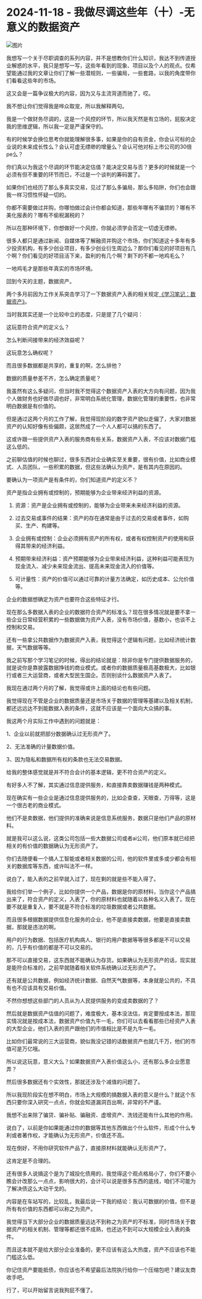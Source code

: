 # 2024-11-18 - 我做尽调这些年（十）-无意义的数据资产

![图片](https://mmbiz.qpic.cn/mmbiz_jpg/JTrAVGgvYRFazEDjAnXsicj7zOvBicP2gMhdgQd0acGs2UTGzC42s56ENK5XuyjjJZbYlnLm6rpMiaY4m6LOMbqUQ/640?wx_fmt=jpeg&from=appmsg&tp=webp&wxfrom=5&wx_lazy=1)

我想写一个关于尽职调查的系列内容，并不是想教你们什么知识，我达不到传道授业解惑的水平，我只是想写一写，这些年看到的现象、项目以及个人的观点。仅希望能通过我的文章让你们了解一些潜规则，一些骗局，一些套路，以我的角度带你们看看这些年的市场。

这又会是一篇争议极大的内容，因为又与主流背道而驰了，哎。

我不想让你们觉得我是哗众取宠，所以我解释两句。

我是一个做财务尽调的，这是一个风控的环节，所以我天然是有立场的，屁股决定我的思维逻辑，所以我一定是严谨保守的。

有的时候学会换位思考你就能理解很多事，如果是你的自有资金，你会认可标的企业说的未来成长性么？会认可虚无缥缈的增量么？会认可他对标上市公司的30倍pe么？

你们真以为我这个尽调的环节能决定估值？能决定交易与否？更多的时候就是一个必须有但不重要的环节而已，不过是一个谈判的筹码罢了。

如果你们也经历了那么多真实交易，见过了那么多骗局，那么多陷阱，你们也会跟我一样习惯性怀疑一切的。

你都不需要做过并购，你哪怕做过会计你都会知道，那些年哪有不骗贷的？哪有不美化报表的？哪有不偷税漏税的？

所以在那种环境下，你想做好一个风控，你就必须学会否定一切虚无缥缈。

很多人都只是通过新闻、自媒体等了解融资并购这个市场，你们知道这十多年有多少投资机构，有多少创业项目，有多少创业衍生周边么？那你们看见的好项目有几个啊？你们看见的好项目活下来，盈利的有几个啊？剩下的不都一地鸡毛么？

一地鸡毛才是那些年真实的市场环境。

回到今天的主题，数据资产。

两个多月前因为工作关系突击学习了一下数据资产入表的相关规定[《学习笔记：数据资产》](http://mp.weixin.qq.com/s?__biz=MzUyNTI2NTY0MQ==&mid=2247489363&idx=1&sn=72668433b12acfbb89d1e28c27669c31&chksm=fa21e8d5cd5661c34716f716598fe90224cb474cfeaf10e2fa543974066e7911dfa84db43855&scene=21#wechat_redirect)。

当时我其实还是一个比较中立的态度，只是提了几个疑问：

这玩意符合资产的定义么？

怎么判断间接带来的经济效益呢？

这玩意怎么确权呢？

而且很多数据都是共享的，重复的啊，怎么排他？

数据的质量参差不齐，怎么确定质量呢？

我虽然有这么多疑问，但当时我不觉得这个数据资产入表的大方向有问题，因为我个人做财务也好做尽调也好，非常明白系统化管理，数据化管理的重要性，也非常明白数据是有价值的。

但是通过这两个月的工作了解，我觉得现阶段的数字资产貌似走偏了，大家对数据资产的认知好像有些偏颇，这居然成了一个人人都可以搞的东西了。

这或许跟一些提供资产入表的服务商有些关系，数据资产入表，不应该对数据门槛这么低的。

之前聊估值的时候也聊过，很多东西对企业确实至关重要，很有价值，比如商业模式、人员团队，一些积累的数据，但这些法确认为资产，是有其内在原因的。

要确认为一项资产是有条件的，你们知道资产的定义不？

资产是指企业拥有或控制的，预期能够为企业带来经济利益的资源。

1. 资源：资产是企业拥有或控制的，能够为企业带来未来经济利益的资源。

2. 过去交易或事件的结果：资产的存在通常是由于过去的交易或者事件，如购买、生产、构建等。

3. 企业拥有或控制：企业必须拥有资产的所有权，或者有权控制资产的使用和获得其带来的经济利益。

4. 预期带来经济利益：资产预期能够为企业带来经济利益，这种利益可能表现为现金流入、减少未来现金流出、提高未来现金流入的价值等。

5. 可计量性：资产的价值可以通过可靠的计量方法确定，如历史成本、公允价值等。

企业的数据想确定为资产也要符合这些特征才行。

现在那么多数据入表的企业的数据符合资产的标准么？现在很多情况就是要不拿一些企业日常经营积累的一些数据做为资产入表，没有市场价值，基数小，也谈不上控制和交易。

还有一些拿公共数据作为数据资产入表，我觉得这个逻辑有问题，比如经济统计数据，天气数据等等。

我之前写那个学习笔记的时候，得出的结论就是：除非你是专门提供数据服务的，就是说你是靠披露数据挣钱的商业模式。或者你的数据质量极高基数极大，比如银行或者三大运营商，或者大型民生国企。否则别谈什么数据资产入表了。

我现在通过两个月的了解，我觉得或许上面的结论也有些问题。

我觉得现在不管是企业的数据质量还是市场关于数据的管理等基建以及相关机制，都还远远达不到能数据入表的条件，这就不应该是一个面向大众搞的事。

我这两个月实际工作中遇到的问题就是：

1、企业以前就把部分数据确认过无形资产了。

2、无法准确的计量数据价值。

3、因为隐私和数据所有权的条款也无法交易数据。

给我的整体感觉就是并不符合会计的基本逻辑，更不符合资产的定义。

有好多人不了解，其实通过信息提供服务，和直接靠卖数据赚钱是两种模式。

现在确实有一些企业是通过信息提供服务的，比如企查查，天眼查，万得等，这是一个很古老的商业模式。

他们不是卖数据，他们提供的准确来说是信息系统服务，数据只是他们产品的原材料。

就是我可以这么说，这类公司包括一些大数据公司或者ai公司，他们原本就已经把相关的有价值的数据确认为无形资产了。

你们去随便看一个搞人工智能或者相关数据的公司，他的软件里或多或少都会有相关的数据库等东西，或许叫法不一样。

说白了，能入表的之前早就入过了，现在剩的就是些不能入得了。

我给你们举一个例子，比如你提供一个产品，数据是你的原材料，当你这个产品搞出来了，符合资产的定义，入表了，你的原材料也就随着以各种名义入表了。现在要不就是重复入，要不就是不符合标准的垃圾数据或者公共数据。

而且很多根据数据提供信息化服务的企业，他不是直接卖数据，他要是直接卖数据，那就是违法的啊。

用户的行为数据、包括医疗机构病人、银行的用户数据等等很多都是不可以交易的，几乎有价值的都是不可以交易的。

那不可以直接交易，这东西就不能确认为存货。如果确认为无形资产的话，现实就是能符合标准的，之前早就随着相关软件系统确认过无形资产了。

还有就是公共数据，例如经济统计数据、自然天气数据等，本身就是公共的，不具有也不应该具有交易价值。

不然你想想这些部门的人员从为人民提供服务的变成卖数据的了？

然后就是数据资产估值的问题了，难度极大，基本没法估，肯定要按成本法，那现实情况就是按成本法，数据资产价值九牛一毛，你们可以去看看那些已经资产入表的大型企业，他们入表的资产跟他们的市值相比是不是九牛一毛。

比如你们最常说的三大运营商，貌似我没记错的话数据资产也就几千万，他们的市值可是万亿哦。

所以说这玩意，意义大么？如果数据资产入表价值这么小，还有那么多企业愿意弄？

然后很多数据还有个实效性，那就还涉及个减值的问题了。

所以我现阶段实在想不明白，市场上大规模的搞数据入表的意义是什么？就这个东西只要你深入研究一点点，你就会知道漏洞百出啊，非常的不严谨。

我想不出来除了骗贷、骗补贴、骗融资、虚增资产、洗钱还能有什么其他的作用。

说白了，以前是你如果能通过你的数据等其他东西做出个什么软件，形成个什么专利或者著作权，才能确认为无形资产，价值还不高。

现在倒好，不用你研究软件产品了，直接原材料就能确认无形资产了。

这肯定是不合理的。

还有很多人说搞这个是为了城投化债用的，我觉得这个观点格局小了，你们不要小瞧会计改那么一点点，影响很大的，会计可以说是很多东西的底线，咱们不可能为了解决债这么大动干戈的。

内容是在车站写的，比较乱，我最后说一下我的结论：我认可数据的价值，但不是所有有价值的东西都可以称之为资产。

我觉得当下大部分企业的数据质量远达不到称之为资产的不标准，同时市场关于数据资产的相关机制、管理等都还很不成熟，也还达不到可以大规模企业入表的条件。

而且这本就不是给大部分企业准备的，更不应该有这么大热度，资产不应该也不能门槛这么低。

你记住资产要能抵债，你应该也不希望最后法院执行给你一个压缩包吧？建议友商收手吧。

行了，可以开始留言说我狗屁不懂了。